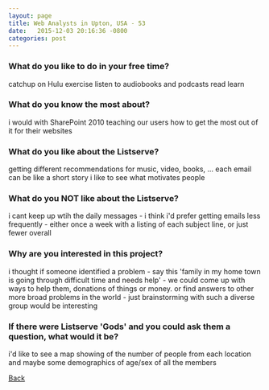 ```yaml
---
layout: page
title: Web Analysts in Upton, USA - 53
date:   2015-12-03 20:16:36 -0800
categories: post
---
```


### What do you like to do in your free time?
<p>catchup on Hulu
exercise
listen to audiobooks and podcasts
read
learn</p>

### What do you know the most about?
<p>i would with SharePoint 2010 teaching our users how to get the most out of it for their websites</p>

### What do you like about the Listserve?
<p>getting different recommendations for music, video, books, ...
each email can be like a short story
i like to see what motivates people</p>

### What do you NOT like about the Listserve?
<p>i cant keep up wtih the daily messages - i think i'd prefer getting emails less frequently - either once a week with a listing of each subject line, or just fewer overall</p>

### Why are you interested in this project?
<p>i thought if someone identified a problem - say this 'family in my home town is going through difficult time and needs help' - we could come up with ways to help them, donations of things or money.
or find answers to other more broad problems in the world - just brainstorming with such a diverse group would be interesting</p>

### If there were Listserve 'Gods' and you could ask them a question, what would it be?
<p>i'd like to see a map showing of the number of people from each location and maybe some demographics of age/sex of all the members</p>

[Back][1]

[1]: /responders/all